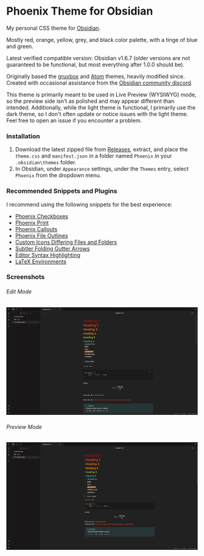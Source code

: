 # Phoenix Theme for Obsidian
My personal CSS theme for [Obsidian](https://obsidian.md). 

Mostly red, orange, yellow, grey, and black color palette, with a tinge of blue and green.

Latest verified compatible version: Obsidian v1.6.7 (older versions are not guaranteed to be functional, but most everything after 1.0.0 should be).

Originally based the [gruvbox](https://github.com/insanum/obsidian_gruvbox) and [Atom](https://github.com/kognise/obsidian-atom) themes, heavily modified since.
Created with occasional assistance from the [Obsidian community discord](https://obsidian.md/community).

This theme is primarily meant to be used in Live Preview (WYSIWYG) mode, so the preview side isn't as polished and may appear different than intended. Additionally, while the light theme is functional, I primarily use the dark theme, so I don't often update or notice issues with the light theme. Feel free to open an issue if you encounter a problem.

### Installation
1. Download the latest zipped file from [Releases](https://github.com/RyzenFromFire/obsidian-phoenix/releases), extract, and place the `theme.css` and `manifest.json` in a folder named `Phoenix` in your `.obsidian\themes` folder.
2. In Obsidian, under `Appearance` settings, under the `Themes` entry, select `Phoenix` from the dropdown menu.

### Recommended Snippets and Plugins
I recommend using the following snippets for the best experience:
- [Phoenix Checkboxes](https://github.com/RyzenFromFire/obsidian-phoenix-checkboxes)
- [Phoenix Print](https://github.com/RyzenFromFire/obsidian-phoenix-print)
- [Phoenix Callouts](https://github.com/RyzenFromFire/obsidian-phoenix-callouts)
- [Phoenix File Outlines](https://github.com/RyzenFromFire/obsidian-phoenix-outlines)
- [Custom Icons Differing Files and Folders](https://github.com/kmaasrud/awesome-obsidian/blob/master/code/css-snippets/custom-icons-differing-files-and-folders.css)
- [Subtler Folding Gutter Arrows](https://github.com/kmaasrud/awesome-obsidian/blob/master/code/css-snippets/subtler-folding-gutter-arrows.css)
- [Editor Syntax Highlighting](https://github.com/deathau/cm-editor-syntax-highlight-obsidian)
- [LaTeX Environments](https://github.com/raineszm/obsidian-latex-environments)

### Screenshots
###### Edit Mode
![screenshot_edit_mode.png](https://github.com/RyzenFromFire/obsidian-phoenix/blob/main/screenshot_edit_mode.png)

###### Preview Mode
![screenshot_preview_mode.png](https://github.com/RyzenFromFire/obsidian-phoenix/blob/main/screenshot_preview_mode.png)
